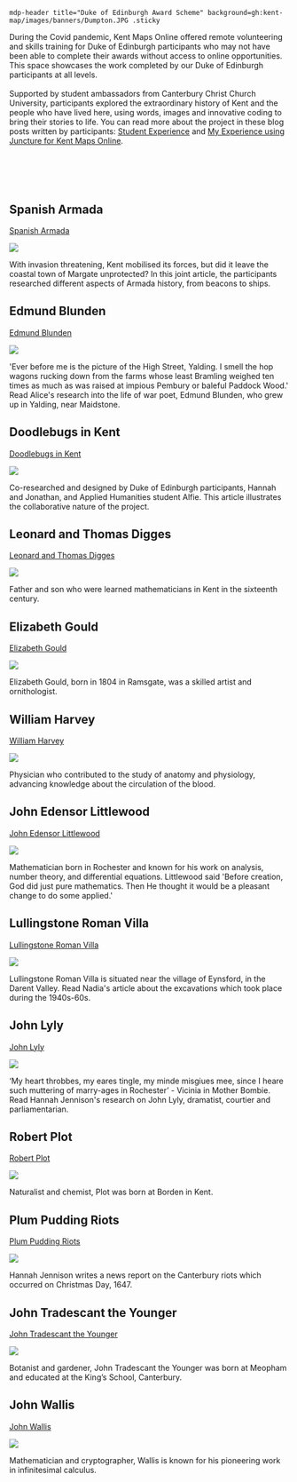 `mdp-header title="Duke of Edinburgh Award Scheme" background=gh:kent-map/images/banners/Dumpton.JPG .sticky`

During the Covid pandemic, Kent Maps Online offered remote volunteering and skills training for Duke of Edinburgh participants who may not have been able to complete their awards without access to online opportunities. This space showcases the work completed by our Duke of Edinburgh participants at all levels. 
<br><br>
Supported by student ambassadors from Canterbury Christ Church University, participants explored the extraordinary history of Kent and the people who have lived here, using words, images and innovative coding to bring their stories to life. You can read more about the project in these blog posts written by participants: [Student Experience](https://blogs.canterbury.ac.uk/fahe/student-experience-duke-of-edinburgh-scheme/) and [My Experience using Juncture for Kent Maps Online](https://labs.jstor.org/blog/carina-chan-on-juncture-and-kent-maps/).

# &nbsp; 
<param class="cards">

## Spanish Armada

[Spanish Armada](/16c/16c-spanish-armada)

![](https://raw.githubusercontent.com/kent-map/images/main/thumbnails/wartime_Spanish_Armada.jpg)

With invasion threatening, Kent mobilised its forces, but did it leave the coastal town of Margate unprotected? In this joint article, the participants researched different aspects of Armada history, from beacons to ships.

## Edmund Blunden

[Edmund Blunden](/20c/20c-blunden-biography)

![](https://raw.githubusercontent.com/kent-map/images/main/thumbnails/the_garden_of_england1.jpg)

'Ever before me is the picture of the High Street, Yalding. I smell the hop wagons rucking down from the farms whose least Bramling weighed ten times as much as was raised at impious Pembury or baleful Paddock Wood.' Read Alice's research into the life of war poet, Edmund Blunden, who grew up in Yalding, near Maidstone.

## Doodlebugs in Kent

[Doodlebugs in Kent](/20c/ww2-doodlebug)

![](https://raw.githubusercontent.com/kent-map/images/main/thumbnails/war_in_kent1.jpg)

Co-researched and designed by Duke of Edinburgh participants, Hannah and Jonathan, and Applied Humanities student Alfie. This article illustrates the collaborative nature of the project. 

## Leonard and Thomas Digges

[Leonard and Thomas Digges](/16c/16c-digges-biography)

![](https://raw.githubusercontent.com/kent-map/images/main/thumbnails/16c_Leonard_and_Thomas_Digges.jpg)

Father and son who were learned mathematicians in Kent in the sixteenth century.

## Elizabeth Gould

[Elizabeth Gould](/19c/19c-gould-biography)

![](https://raw.githubusercontent.com/kent-map/images/main/thumbnails/artists_Elizabeth_Gould.jpg)

Elizabeth Gould, born in 1804 in Ramsgate, was a skilled artist and ornithologist.

## William Harvey

[William Harvey](/17c/17c-william-harvey)

![](https://raw.githubusercontent.com/kent-map/images/main/thumbnails/garden_John_Tradescant.jpg)

Physician who contributed to the study of anatomy and physiology, advancing knowledge about the circulation of the blood.

## John Edensor Littlewood

[John Edensor Littlewood](/19c/19c-edensor-littlewood)

![](https://raw.githubusercontent.com/kent-map/images/main/thumbnails/science_John_Edensor_Littlewood.jpg)

Mathematician born in Rochester and known for his work on analysis, number theory, and differential equations. Littlewood said 'Before creation, God did just pure mathematics. Then He thought it would be a pleasant change to do some applied.' 

## Lullingstone Roman Villa

[Lullingstone Roman Villa](/built/lullingstone-roman-villa)

![](https://iiif.juncture-digital.org/thumbnail?url=https://upload.wikimedia.org/wikipedia/commons/d/d6/Painted_Walls_from_Lullinstone_Roman_Villa%2C_4th_century_AD%2C_British_Museum_%2816119773582%29.jpg)

Lullingstone Roman Villa is situated near the village of Eynsford, in the Darent Valley. Read Nadia's article about the excavations which took place during the 1940s-60s.

## John Lyly

[John Lyly](/16c/16c-lyly-biography)

![](https://raw.githubusercontent.com/kent-map/images/main/thumbnails/theatre_John_Lyly.jpg)

‘My heart throbbes, my eares tingle, my minde misgiues mee, since I heare such muttering of marry-ages in Rochester’ - Vicinia in Mother Bombie. Read Hannah Jennison's research on John Lyly, dramatist, courtier and parliamentarian.

## Robert Plot

[Robert Plot](/17c/17c-robert-plot)

![](https://iiif.juncture-digital.org/thumbnail?url=https://upload.wikimedia.org/wikipedia/commons/a/ac/Plot_memorial%2C_Borden.jpg)

Naturalist and chemist, Plot was born at Borden in Kent.

## Plum Pudding Riots

[Plum Pudding Riots](/17c/17c-plum-pudding-riots)

![](https://raw.githubusercontent.com/kent-map/images/main/thumbnails/garden_John_Tradescant.jpg)

Hannah Jennison writes a news report on the Canterbury riots which occurred on Christmas Day, 1647.

## John Tradescant the Younger

[John Tradescant the Younger](/17c/17c-john-tradescant-younger)

![](https://iiif.juncture-digital.org/thumbnail?url=https://upload.wikimedia.org/wikipedia/commons/b/b1/The_floral_cabinet_and_magazine_of_exotic_botany_%281840%29_%2814798644443%29.jpg)

Botanist and gardener, John Tradescant the Younger was born at Meopham and educated at the King’s School, Canterbury.

## John Wallis

[John Wallis](/17c/17c-wallis-biography)

![](https://raw.githubusercontent.com/kent-map/images/main/thumbnails/garden_John_Tradescant.jpg)

Mathematician and cryptographer, Wallis is known for his pioneering work in infinitesimal calculus.

